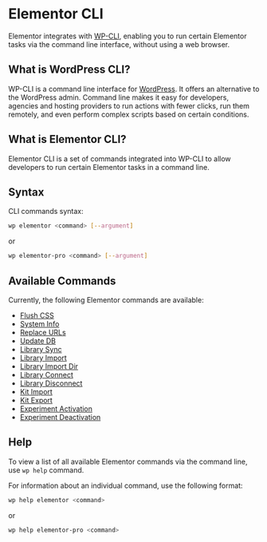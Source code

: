 # Elementor CLI

<Badge type="tip" vertical="top" text="Elementor Core" /> <Badge type="warning" vertical="top" text="Advanced" />

Elementor integrates with [WP-CLI](https://wp-cli.org/), enabling you to run certain Elementor tasks via the command line interface, without using a web browser.

## What is WordPress CLI?

WP-CLI is a command line interface for [WordPress](https://wordpress.org/). It offers an alternative to the WordPress admin. Command line makes it easy for developers, agencies and hosting providers to run actions with fewer clicks, run them remotely, and even perform complex scripts based on certain conditions.

## What is Elementor CLI?

Elementor CLI is a set of commands integrated into WP-CLI to allow developers to run certain Elementor tasks in a command line.

## Syntax

CLI commands syntax:

```bash
wp elementor <command> [--argument]
```

or

```bash
wp elementor-pro <command> [--argument]
```

## Available Commands

Currently, the following Elementor commands are available:

* [Flush CSS](./flush-css/)
* [System Info](./system-info/)
* [Replace URLs](./replace-urls/)
* [Update DB](./update-db/)
* [Library Sync](./library-sync/)
* [Library Import](./library-import/)
* [Library Import Dir](./library-import-dir/)
* [Library Connect](./library-connect/)
* [Library Disconnect](./library-disconnect/)
* [Kit Import](./kit-import/)
* [Kit Export](./kit-export/)
* [Experiment Activation](./experiments-activate/)
* [Experiment Deactivation](./experiments-deactivate/)

## Help

To view a list of all available Elementor commands via the command line, use `wp help` command.

For information about an individual command, use the following format:

```bash
wp help elementor <command>
```

or

```bash
wp help elementor-pro <command>
```

